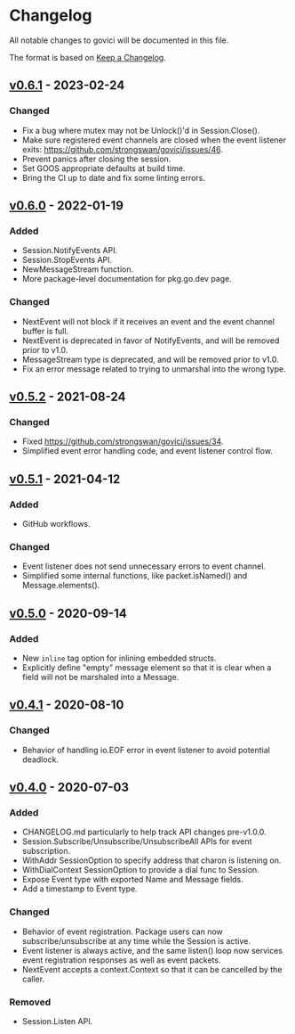 # Changelog
All notable changes to govici will be documented in this file.

The format is based on [Keep a Changelog](https://keepachangelog.com/en/1.0.0/).

## [v0.6.1] - 2023-02-24

### Changed
- Fix a bug where mutex may not be Unlock()'d in Session.Close().
- Make sure registered event channels are closed when the event listener exits:
  https://github.com/strongswan/govici/issues/46.
- Prevent panics after closing the session.
- Set GOOS appropriate defaults at build time.
- Bring the CI up to date and fix some linting errors.

## [v0.6.0] - 2022-01-19

### Added
- Session.NotifyEvents API.
- Session.StopEvents API.
- NewMessageStream function.
- More package-level documentation for pkg.go.dev page.

### Changed
- NextEvent will not block if it receives an event and the event channel buffer is full.
- NextEvent is deprecated in favor of NotifyEvents, and will be removed prior to v1.0.
- MessageStream type is deprecated, and will be removed prior to v1.0.
- Fix an error message related to trying to unmarshal into the wrong type.

## [v0.5.2] - 2021-08-24

### Changed
- Fixed https://github.com/strongswan/govici/issues/34.
- Simplified event error handling code, and event listener control flow.

## [v0.5.1] - 2021-04-12

### Added
- GitHub workflows.

### Changed
- Event listener does not send unnecessary errors to event channel.
- Simplified some internal functions, like packet.isNamed() and Message.elements().

## [v0.5.0] - 2020-09-14

### Added
- New `inline` tag option for inlining embedded structs.
- Explicitly define "empty" message element so that it is clear when a field
  will not be marshaled into a Message.

## [v0.4.1] - 2020-08-10

### Changed
- Behavior of handling io.EOF error in event listener to avoid potential deadlock.

## [v0.4.0] - 2020-07-03

### Added
- CHANGELOG.md particularly to help track API changes pre-v1.0.0.
- Session.Subscribe/Unsubscribe/UnsubscribeAll APIs for event subscription.
- WithAddr SessionOption to specify address that charon is listening on.
- WithDialContext SessionOption to provide a dial func to Session.
- Expose Event type with exported Name and Message fields.
- Add a timestamp to Event type.

### Changed
- Behavior of event registration. Package users can now subscribe/unsubscribe at
  any time while the Session is active.
- Event listener is always active, and the same listen() loop now services event
  registration responses as well as event packets.
- NextEvent accepts a context.Context so that it can be cancelled by the caller.

### Removed
- Session.Listen API.

[Unreleased]: https://github.com/strongswan/govici/compare/v0.6.1...HEAD
[v0.4.0]: https://github.com/strongswan/govici/compare/v0.3.0...v0.4.0
[v0.4.1]: https://github.com/strongswan/govici/compare/v0.4.0...v0.4.1
[v0.5.0]: https://github.com/strongswan/govici/compare/v0.4.1...v0.5.0
[v0.5.1]: https://github.com/strongswan/govici/compare/v0.5.0...v0.5.1
[v0.5.2]: https://github.com/strongswan/govici/compare/v0.5.1...v0.5.2
[v0.6.0]: https://github.com/strongswan/govici/compare/v0.5.2...v0.6.0
[v0.6.1]: https://github.com/strongswan/govici/compare/v0.6.0...v0.6.1
